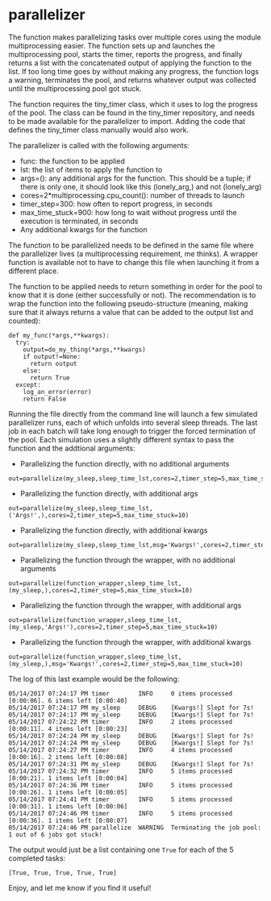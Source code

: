 # parallelizer
The function makes parallelizing tasks over multiple cores using the module multiprocessing easier. The function sets up and launches the multiprocessing pool, starts the timer, reports the progress, and finally returns a list with the concatenated output of applying the function to the list. If too long time goes by without making any progress, the function logs a warning, terminates the pool, and returns whatever output was collected until the multiprocessing pool got stuck.

The function requires the tiny_timer class, which it uses to log the progress of the pool. The class can be found in the tiny_timer repository, and needs to be made available for the parallelizer to import. Adding the code that defines the tiny_timer class manually would also work.

The parallelizer is called with the following arguments:
- func: the function to be applied
- lst: the list of items to apply the function to
- args=(): any additional args for the function. This should be a tuple; if there is only one, it should look like this (lonely_arg,) and not (lonely_arg)
- cores=2\*multiprocessing.cpu_count(): number of threads to launch
- timer_step=300: how often to report progress, in seconds
- max_time_stuck=900: how long to wait without progress until the execution is terminated, in seconds
- Any additional kwargs for the function

The function to be parallelized needs to be defined in the same file where the parallelizer lives (a multiprocessing requirement, me thinks). A wrapper function is available not to have to change this file when launching it from a different place.

The function to be applied needs to return something in order for the pool to know that it is done (either successfully or not). The recommendation is to wrap the function into the following pseudo-structure (meaning, making sure that it always returns a value that can be added to the output list and counted):
```
def my_func(*args,**kwargs):
  try:
    output=do_my_thing(*args,**kwargs)
    if output!=None:
      return output
    else:
      return True
  except:
    log_an_error(error)
    return False
```
Running the file directly from the command line will launch a few simulated parallelizer runs, each of which unfolds into several sleep threads. The last job in each batch will take long enough to trigger the forced termination of the pool. Each simulation uses a slightly different syntax to pass the function and the addtional arguments:
- Parallelizing the function directly, with no additional arguments
```
out=parallelize(my_sleep,sleep_time_lst,cores=2,timer_step=5,max_time_stuck=10)
```
- Parallelizing the function directly, with additional args
```
out=parallelize(my_sleep,sleep_time_lst,('Args!',),cores=2,timer_step=5,max_time_stuck=10)
```
- Parallelizing the function directly, with additional kwargs
```
out=parallelize(my_sleep,sleep_time_lst,msg='Kwargs!',cores=2,timer_step=5,max_time_stuck=10)
```
- Parallelizing the function through the wrapper, with no additional arguments
```
out=parallelize(function_wrapper,sleep_time_lst,(my_sleep,),cores=2,timer_step=5,max_time_stuck=10)
```
- Parallelizing the function through the wrapper, with additional args
```
out=parallelize(function_wrapper,sleep_time_lst,(my_sleep,'Args!'),cores=2,timer_step=5,max_time_stuck=10)
```
- Parallelizing the function through the wrapper, with additional kwargs
```
out=parallelize(function_wrapper,sleep_time_lst,(my_sleep,),msg='Kwargs!',cores=2,timer_step=5,max_time_stuck=10)
```
The log of this last example would be the following:
```
05/14/2017 07:24:17 PM timer        INFO     0 items processed [0:00:06]. 6 items left [0:00:40]
05/14/2017 07:24:17 PM my_sleep     DEBUG    [Kwargs!] Slept for 7s!
05/14/2017 07:24:17 PM my_sleep     DEBUG    [Kwargs!] Slept for 7s!
05/14/2017 07:24:22 PM timer        INFO     2 items processed [0:00:11]. 4 items left [0:00:23]
05/14/2017 07:24:24 PM my_sleep     DEBUG    [Kwargs!] Slept for 7s!
05/14/2017 07:24:24 PM my_sleep     DEBUG    [Kwargs!] Slept for 7s!
05/14/2017 07:24:27 PM timer        INFO     4 items processed [0:00:16]. 2 items left [0:00:08]
05/14/2017 07:24:31 PM my_sleep     DEBUG    [Kwargs!] Slept for 7s!
05/14/2017 07:24:32 PM timer        INFO     5 items processed [0:00:21]. 1 items left [0:00:04]
05/14/2017 07:24:36 PM timer        INFO     5 items processed [0:00:26]. 1 items left [0:00:05]
05/14/2017 07:24:41 PM timer        INFO     5 items processed [0:00:31]. 1 items left [0:00:06]
05/14/2017 07:24:46 PM timer        INFO     5 items processed [0:00:36]. 1 items left [0:00:07]
05/14/2017 07:24:46 PM parallelize  WARNING  Terminating the job pool: 1 out of 6 jobs got stuck!
```
The output would just be a list containing one ```True``` for each of the 5 completed tasks:
```
[True, True, True, True, True]
```
Enjoy, and let me know if you find it useful!
